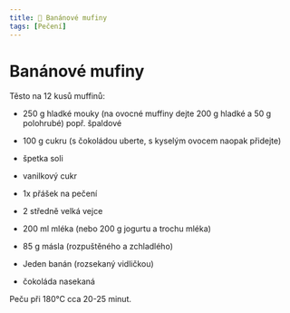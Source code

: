 ```yaml
---
title: 🍌 Banánové mufiny
tags: [Pečení]
---
```


# Banánové mufiny

Těsto na 12 kusů muffinů:

* 250 g hladké mouky (na ovocné muffiny dejte 200 g hladké a 50 g polohrubé) popř. špaldové
* 100 g cukru (s čokoládou uberte, s kyselým ovocem naopak přidejte)
* špetka soli
* vanilkový cukr
* 1x přášek na pečení

* 2 středně velká vejce
* 200 ml mléka (nebo 200 g jogurtu a trochu mléka)
* 85 g másla (rozpuštěného a zchladlého)
* Jeden banán (rozsekaný vidličkou)
* čokoláda nasekaná

Peču při 180°C cca 20-25 minut.